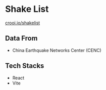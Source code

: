 # Shake List

[crooi.io/shakelist](https://crooi.io/shakelist/)

## Data From

* China Earthquake Networks Center (CENC)

## Tech Stacks

* React
* Vite
